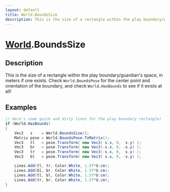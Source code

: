 ```yaml
---
layout: default
title: World.BoundsSize
description: This is the size of a rectangle within the play boundary/guardian's space, in meters if one exists. Check World.BoundsPose for the center point and orientation of the boundary, and check World.HasBounds to see if it exists at all!
---
```

# [World]({{site.url}}/Pages/Reference/World.html).BoundsSize

## Description
This is the size of a rectangle within the play
boundary/guardian's space, in meters if one exists. Check
`World.BoundsPose` for the center point and orientation of the
boundary, and check `World.HasBounds` to see if it exists at all!


## Examples

```csharp
// Here's some quick and dirty lines for the play boundary rectangle!
if (World.HasBounds)
{
	Vec2   s    = World.BoundsSize/2;
	Matrix pose = World.BoundsPose.ToMatrix();
	Vec3   tl   = pose.Transform( new Vec3( s.x, 0,  s.y) );
	Vec3   br   = pose.Transform( new Vec3(-s.x, 0, -s.y) );
	Vec3   tr   = pose.Transform( new Vec3(-s.x, 0,  s.y) );
	Vec3   bl   = pose.Transform( new Vec3( s.x, 0, -s.y) );

	Lines.Add(tl, tr, Color.White, 1.5f*U.cm);
	Lines.Add(bl, br, Color.White, 1.5f*U.cm);
	Lines.Add(tl, bl, Color.White, 1.5f*U.cm);
	Lines.Add(tr, br, Color.White, 1.5f*U.cm);
}
```

